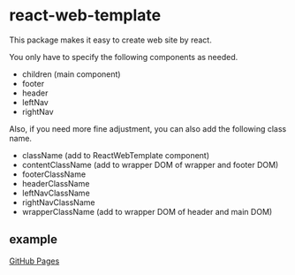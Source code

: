 # react-web-template

This package makes it easy to create web site by react.

You only have to specify the following components as needed.

- children (main component)
- footer
- header
- leftNav
- rightNav

Also, if you need more fine adjustment, you can also add the
following class name.

- className (add to ReactWebTemplate component)
- contentClassName (add to wrapper DOM of wrapper and footer DOM)
- footerClassName
- headerClassName
- leftNavClassName
- rightNavClassName
- wrapperClassName (add to wrapper DOM of header and main DOM)

## example

[GitHub Pages](https://piro0919.github.io/react-web-template/)
